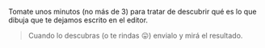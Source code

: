 Tomate unos minutos (no más de 3) para tratar de descubrir qué es lo que dibuja que te dejamos escrito en el editor.


> Cuando lo descubras (o te rindas :stuck_out_tongue:) envialo y mirá el resultado.